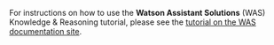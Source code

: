
For instructions on how to use the **Watson Assistant Solutions** (WAS) Knowledge & Reasoning tutorial, please see the [tutorial on the WAS documentation site](https://watson-personal-assistant.github.io/developer/knowledge/about-tutorial/).